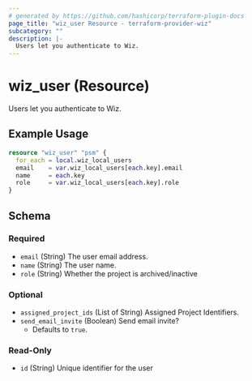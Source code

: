 ```yaml
---
# generated by https://github.com/hashicorp/terraform-plugin-docs
page_title: "wiz_user Resource - terraform-provider-wiz"
subcategory: ""
description: |-
  Users let you authenticate to Wiz.
---
```


# wiz_user (Resource)

Users let you authenticate to Wiz.

## Example Usage

```terraform
resource "wiz_user" "psm" {
  for_each = local.wiz_local_users
  email    = var.wiz_local_users[each.key].email
  name     = each.key
  role     = var.wiz_local_users[each.key].role
}
```

<!-- schema generated by tfplugindocs -->
## Schema

### Required

- `email` (String) The user email address.
- `name` (String) The user name.
- `role` (String) Whether the project is archived/inactive

### Optional

- `assigned_project_ids` (List of String) Assigned Project Identifiers.
- `send_email_invite` (Boolean) Send email invite?
    - Defaults to `true`.

### Read-Only

- `id` (String) Unique identifier for the user


